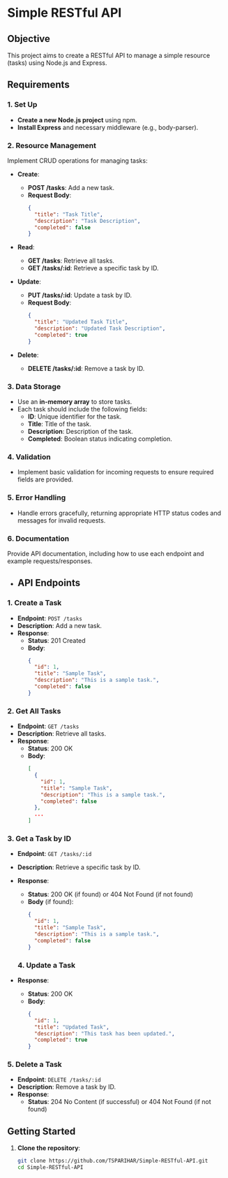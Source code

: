 # Simple RESTful API

## Objective
This project aims to create a RESTful API to manage a simple resource (tasks) using Node.js and Express.

## Requirements

### 1. Set Up
- **Create a new Node.js project** using npm.
- **Install Express** and necessary middleware (e.g., body-parser).

### 2. Resource Management
Implement CRUD operations for managing tasks:

- **Create**: 
  - **POST /tasks**: Add a new task.
  - **Request Body**:
    ```json
    {
      "title": "Task Title",
      "description": "Task Description",
      "completed": false
    }
    ```

- **Read**: 
  - **GET /tasks**: Retrieve all tasks.
  - **GET /tasks/:id**: Retrieve a specific task by ID.

- **Update**: 
  - **PUT /tasks/:id**: Update a task by ID.
  - **Request Body**:
    ```json
    {
      "title": "Updated Task Title",
      "description": "Updated Task Description",
      "completed": true
    }
    ```

- **Delete**: 
  - **DELETE /tasks/:id**: Remove a task by ID.

### 3. Data Storage
- Use an **in-memory array** to store tasks. 
- Each task should include the following fields:
  - **ID**: Unique identifier for the task.
  - **Title**: Title of the task.
  - **Description**: Description of the task.
  - **Completed**: Boolean status indicating completion.

### 4. Validation
- Implement basic validation for incoming requests to ensure required fields are provided.

### 5. Error Handling
- Handle errors gracefully, returning appropriate HTTP status codes and messages for invalid requests.

### 6. Documentation
Provide API documentation, including how to use each endpoint and example requests/responses.

- ## API Endpoints

### 1. Create a Task
- **Endpoint**: `POST /tasks`
- **Description**: Add a new task.
- **Response**:
  - **Status**: 201 Created
  - **Body**:
    ```json
    {
      "id": 1,
      "title": "Sample Task",
      "description": "This is a sample task.",
      "completed": false
    }
    ```

### 2. Get All Tasks
- **Endpoint**: `GET /tasks`
- **Description**: Retrieve all tasks.
- **Response**:
  - **Status**: 200 OK
  - **Body**:
    ```json
    [
      {
        "id": 1,
        "title": "Sample Task",
        "description": "This is a sample task.",
        "completed": false
      },
      ...
    ]
    ```

### 3. Get a Task by ID
- **Endpoint**: `GET /tasks/:id`
- **Description**: Retrieve a specific task by ID.
- **Response**:
  - **Status**: 200 OK (if found) or 404 Not Found (if not found)
  - **Body** (if found):
    ```json
    {
      "id": 1,
      "title": "Sample Task",
      "description": "This is a sample task.",
      "completed": false
    }
    ```

  ### 4. Update a Task
- **Response**:
  - **Status**: 200 OK
  - **Body**:
    ```json
    {
      "id": 1,
      "title": "Updated Task",
      "description": "This task has been updated.",
      "completed": true
    }
    ```

### 5. Delete a Task
- **Endpoint**: `DELETE /tasks/:id`
- **Description**: Remove a task by ID.
- **Response**:
  - **Status**: 204 No Content (if successful) or 404 Not Found (if not found)

## Getting Started
1. **Clone the repository**:
   ```bash
   git clone https://github.com/TSPARIHAR/Simple-RESTful-API.git
   cd Simple-RESTful-API

